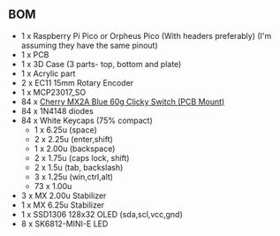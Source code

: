 ## BOM
- 1 x Raspberry Pi Pico or Orpheus Pico (With headers preferably) (I'm assuming they have the same pinout)
- 1 x PCB
- 1 x 3D Case (3 parts- top, bottom and plate)
- 1 x Acrylic part 
- 2 x EC11 15mm Rotary Encoder
- 1 x MCP23017_SO
- 84 x [Cherry MX2A Blue 60g Clicky Switch (PCB Mount) ](https://mechanicalkeyboards.com/products/cherry-mx2a-blue-60g-clicky?variant=48020492058924)
- 84 x 1N4148 diodes
- 84 x White Keycaps (75% compact)
    - 1 x 6.25u (space)
    - 2 x 2.25u (enter,shift)
    - 1 x 2.00u (backspace)
    - 2 x 1.75u (caps lock, shift)
    - 2 x 1.5u (tab, backslash)
    - 3 x 1.25u (win,ctrl,alt)
    - 73 x 1.00u
- 3 x MX 2.00u Stabilizer
- 1 x MX 6.25u Stabilizer
- 1 x SSD1306 128x32 OLED (sda,scl,vcc,gnd)
- 8 x SK6812-MINI-E LED
